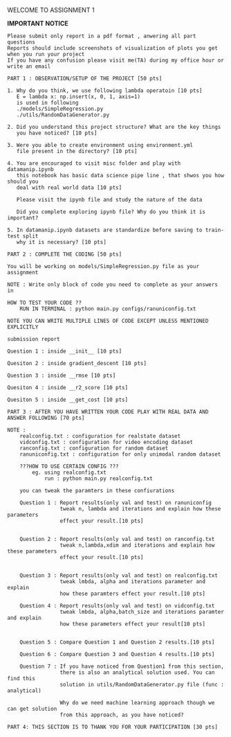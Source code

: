 WELCOME TO ASSIGNMENT 1

**IMPORTANT NOTICE**
    
    Please submit only report in a pdf format , anwering all part questions 
    Reports should include screenshots of visualization of plots you get when you run your project
    If you have any confusion please visit me(TA) during my office hour or write an email
    

`PART 1 : OBSERVATION/SETUP OF THE PROJECT [50 pts]` 

    1. Why do you think, we use following lambda operatoin [10 pts]
       E = lambda x: np.insert(x, 0, 1, axis=1)
       is used in following 
       ./models/SimpleRegression.py
       ./utils/RandomDataGenerator.py
    
    2. Did you understand this project structure? What are the key things 
       you have noticed? [10 pts]
    
    3. Were you able to create environment using environment.yml 
       file present in the directory? [10 pts]
       
    4. You are encouraged to visit misc folder and play with datamanip.ipynb 
       this notebook has basic data science pipe line , that shwos you how should you 
       deal with real world data [10 pts]
       
       Please visit the ipynb file and study the nature of the data
       
       Did you complete exploring ipynb file? Why do you think it is important?
    
    5. In datamanip.ipynb datasets are standardize before saving to train-test split
       why it is necessary? [10 pts]
       

`PART 2 : COMPLETE THE CODING [50 pts]` 

    You will be working on models/SimpleRegression.py file as your assignment
    
    NOTE : Write only block of code you need to complete as your answers in 
    
    HOW TO TEST YOUR CODE ??
        RUN IN TERMINAL : python main.py configs/ranuniconfig.txt
    
    NOTE YOU CAN WRITE MULTIPLE LINES OF CODE EXCEPT UNLESS MENTIONED EXPLICITLY
    
    submission report
    
    Question 1 : inside __init__ [10 pts]
        
    Quesiton 2 : inside gradient_descent [10 pts]
    
    Question 3 : inside __rmse [10 pts]
    
    Quesiton 4 : inside __r2_score [10 pts]
    
    Quesiton 5 : inside __get_cost [10 pts]

`PART 3 : AFTER YOU HAVE WRITTEN YOUR CODE PLAY WITH REAL DATA AND ANSWER FOLLOWING [70 pts]`
    
    NOTE : 
        realconfig.txt : configuration for realstate dataset
        vidconfig.txt : configuration for video encoding dataset
        ranconfig.txt : configuration for random dataset
        ranuniconfig.txt : configuration for only unimodal random dataset
        
        ???HOW TO USE CERTAIN CONFIG ???
            eg. using realconfig.txt
                run : python main.py realconfig.txt
        
        you can tweak the paramters in these confiurations
        
        Question 1 : Report results(only val and test) on ranuniconfig
                     tweak n, lambda and iterations and explain how these parameters 
                     effect your result.[10 pts]
                     
                     
        Question 2 : Report results(only val and test) on ranconfig.txt
                     tweak n,lambda,xdim and iterations and explain how these parameters 
                     effect your result.[10 pts]
                     
        
        Question 3 : Report results(only val and test) on realconfig.txt
                     tweak lmbda, alpha and iterations parameter and explain 
                     how these paramters effect your result.[10 pts]
        
        Question 4 : Report results(only val and test) on vidconfig.txt
                     tweak lmbda, alpha,batch_size and iterations paramter and explain 
                     how these parameters effect your result[10 pts]
                     
        
        Question 5 : Compare Question 1 and Question 2 results.[10 pts]
        
        Question 6 : Compare Question 3 and Question 4 results.[10 pts]
        
        Question 7 : If you have noticed from Question1 from this section, 
                     there is also an analytical solution used. You can find this 
                     solution in utils/RandomDataGenerator.py file (func : analytical)
                     
                     Why do we need machine learning approach though we can get solution 
                     from this approach, as you have noticed?
                     

`PART 4: THIS SECTION IS TO THANK YOU FOR YOUR PARTICIPATION [30 pts]` 
        
                     
                     
                     
     
       
        
       